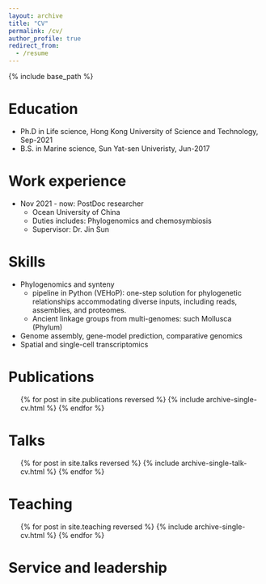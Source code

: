 ```yaml
---
layout: archive
title: "CV"
permalink: /cv/
author_profile: true
redirect_from:
  - /resume
---
```


{% include base_path %}

Education
======
* Ph.D in Life science, Hong Kong University of Science and Technology, Sep-2021
* B.S. in Marine science, Sun Yat-sen Univeristy, Jun-2017

Work experience
======
* Nov 2021 - now: PostDoc researcher
  * Ocean University of China
  * Duties includes: Phylogenomics and chemosymbiosis
  * Supervisor: Dr. Jin Sun

  
Skills
======
* Phylogenomics and synteny
  * pipeline in Python (VEHoP): one-step solution for phylogenetic relationships accommodating diverse inputs, including reads, assemblies, and proteomes.
  * Ancient linkage groups from multi-genomes: such Mollusca (Phylum)
* Genome assembly, gene-model prediction, comparative genomics
* Spatial and single-cell transcriptomics
 
Publications
======
  <ul>{% for post in site.publications reversed %}
    {% include archive-single-cv.html %}
  {% endfor %}</ul>
  
Talks
======
  <ul>{% for post in site.talks reversed %}
    {% include archive-single-talk-cv.html  %}
  {% endfor %}</ul>
  
Teaching
======
  <ul>{% for post in site.teaching reversed %}
    {% include archive-single-cv.html %}
  {% endfor %}</ul>
  
Service and leadership
======

